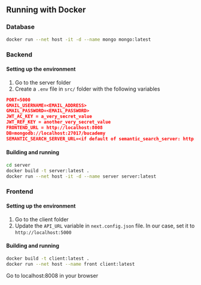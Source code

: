 ## Running with Docker


### Database
```bash
docker run --net host -it -d --name mongo mongo:latest 
```

### Backend
#### Setting up the environment
1. Go to the server folder
2. Create a `.env` file in `src/` folder with the following variables
```json
PORT=5000
GMAIL_USERNAME=<EMAIL_ADDRESS>
GMAIL_PASSWORD=<EMAIL_PASSWORD>
JWT_AC_KEY = a_very_secret_value
JWT_REF_KEY = another_very_secret_value
FRONTEND_URL = http://localhost:8008
DB=mongodb://localhost:27017/bucademy
SEMANTIC_SEARCH_SERVER_URL=<if default of semantic_search_server: http://localhost:9060>
```
#### Building and running 
```bash
cd server
docker build -t server:latest .
docker run --net host -it -d --name server server:latest
```
### Frontend
#### Setting up the environment
1. Go to the client folder
2. Update the `API_URL` variable in `next.config.json` file. In our case, set it to `http://localhost:5000`
#### Building and running 
```bash
docker build -t client:latest .
docker run --net host --name front client:latest
```
Go to localhost:8008 in your browser
